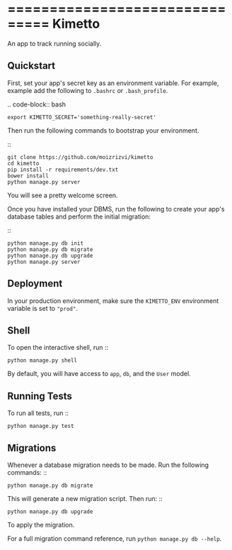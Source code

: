 ===============================
Kimetto
===============================

An app to track running socially.


Quickstart
----------

First, set your app's secret key as an environment variable. For example, example add the following to ``.bashrc`` or ``.bash_profile``.

.. code-block:: bash

    export KIMETTO_SECRET='something-really-secret'


Then run the following commands to bootstrap your environment.


::

    git clone https://github.com/moizrizvi/kimetto
    cd kimetto
    pip install -r requirements/dev.txt
    bower install
    python manage.py server

You will see a pretty welcome screen.

Once you have installed your DBMS, run the following to create your app's database tables and perform the initial migration:

::

    python manage.py db init
    python manage.py db migrate
    python manage.py db upgrade
    python manage.py server



Deployment
----------

In your production environment, make sure the ``KIMETTO_ENV`` environment variable is set to ``"prod"``.


Shell
-----

To open the interactive shell, run ::

    python manage.py shell

By default, you will have access to ``app``, ``db``, and the ``User`` model.


Running Tests
-------------

To run all tests, run ::

    python manage.py test


Migrations
----------

Whenever a database migration needs to be made. Run the following commands:
::

    python manage.py db migrate

This will generate a new migration script. Then run:
::

    python manage.py db upgrade

To apply the migration.

For a full migration command reference, run ``python manage.py db --help``.
